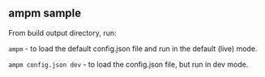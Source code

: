 ## ampm sample
From build output directory, run:

`ampm` - to load the default config.json file and run in the default (live) mode.

`ampm config.json dev` - to load the config.json file, but run in dev mode.
